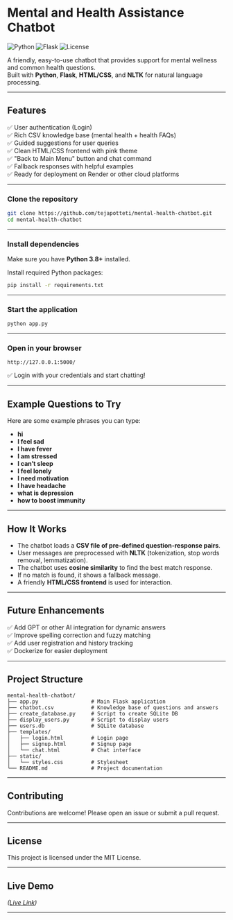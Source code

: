 #  Mental and Health Assistance Chatbot

![Python](https://img.shields.io/badge/Python-3.x-blue)
![Flask](https://img.shields.io/badge/Flask-2.x-green)
![License](https://img.shields.io/badge/License-MIT-yellow.svg)

A friendly, easy-to-use chatbot that provides support for mental wellness and common health questions.  
Built with **Python**, **Flask**, **HTML/CSS**, and **NLTK** for natural language processing.

---

##  Features

✅ User authentication (Login)  
✅ Rich CSV knowledge base (mental health + health FAQs)  
✅ Guided suggestions for user queries  
✅ Clean HTML/CSS frontend with pink theme  
✅ "Back to Main Menu" button and chat command  
✅ Fallback responses with helpful examples  
✅ Ready for deployment on Render or other cloud platforms  

---



### Clone the repository

```bash
git clone https://github.com/tejapotteti/mental-health-chatbot.git
cd mental-health-chatbot
```

---

### Install dependencies

Make sure you have **Python 3.8+** installed.

Install required Python packages:

```bash
pip install -r requirements.txt
```

---

### Start the application

```bash
python app.py
```

---

### Open in your browser

```
http://127.0.0.1:5000/
```

✅ Login with your credentials and start chatting!

---

##  Example Questions to Try

Here are some example phrases you can type:

- **hi**
- **I feel sad**
- **I have fever**
- **I am stressed**
- **I can’t sleep**
- **I feel lonely**
- **I need motivation**
- **I have headache**
- **what is depression**
- **how to boost immunity**

---

##  How It Works

- The chatbot loads a **CSV file of pre-defined question-response pairs**.
- User messages are preprocessed with **NLTK** (tokenization, stop words removal, lemmatization).
- The chatbot uses **cosine similarity** to find the best match response.
- If no match is found, it shows a fallback message.
- A friendly **HTML/CSS frontend** is used for interaction.

---

##  Future Enhancements

✅ Add GPT or other AI integration for dynamic answers  
✅ Improve spelling correction and fuzzy matching  
✅ Add user registration and history tracking  
✅ Dockerize for easier deployment  

---

## Project Structure

```
mental-health-chatbot/
├── app.py                 # Main Flask application
├── chatbot.csv            # Knowledge base of questions and answers
├── create_database.py     # Script to create SQLite DB
├── display_users.py       # Script to display users
├── users.db               # SQLite database
├── templates/
│   ├── login.html         # Login page
│   ├── signup.html        # Signup page
│   └── chat.html          # Chat interface
├── static/
│   └── styles.css         # Stylesheet
└── README.md              # Project documentation
```

---

##  Contributing

Contributions are welcome! Please open an issue or submit a pull request.

---

##  License

This project is licensed under the MIT License.

---

##  Live Demo

*([Live Link](https://mental-health-chatbot-8ehv.onrender.com/))*

---
